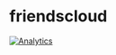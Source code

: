 friendscloud
============

[![Analytics](https://ga-beacon.appspot.com/UA-51467836-1/glena/friendscloud)](https://germanlena.com.ar)
